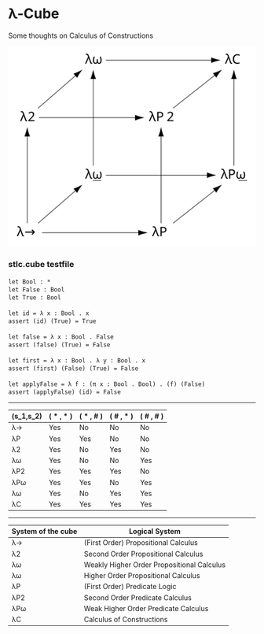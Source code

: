 # λ-Cube
Some thoughts on Calculus of Constructions

![lambda-cube](resources/Lambda_Cube_img.svg)

### stlc.cube testfile
```
let Bool : *
let False : Bool
let True : Bool

let id = λ x : Bool . x
assert (id) (True) = True

let false = λ x : Bool . False
assert (false) (True) = False

let first = λ x : Bool . λ y : Bool . x
assert (first) (False) (True) = False

let applyFalse = λ f : (π x : Bool . Bool) . (f) (False)
assert (applyFalse) (id) = False
```

---

| (s_1,s_2) | ( * , * ) | ( * , # ) | ( # , * ) | ( # , # )
|-----------|-----------|-----------|-----------|-----------
| λ→        | Yes       | No        | No        | No
| λP        | Yes       | Yes       | No        | No
| λ2        | Yes       | No        | Yes       | No
| λω        | Yes       | No        | No        | Yes
| λP2       | Yes       | Yes       | Yes       | No
| λPω       | Yes       | Yes       | No        | Yes
| λω        | Yes       | No        | Yes       | Yes
| λC        | Yes       | Yes       | Yes       | Yes

---

| System of the cube | Logical System
|--------------------|---------------
| λ→                 | (First Order) Propositional Calculus
| λ2                 | Second Order Propositional Calculus
| λω                 | Weakly Higher Order Propositional Calculus
| λω                 | Higher Order Propositional Calculus
| λP                 | (First Order) Predicate Logic
| λP2                | Second Order Predicate Calculus
| λPω                | Weak Higher Order Predicate Calculus
| λC                 | Calculus of Constructions

